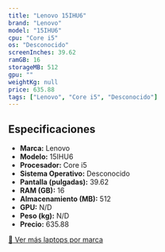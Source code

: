 ```yaml
---
title: "Lenovo 15IHU6"
brand: "Lenovo"
model: "15IHU6"
cpu: "Core i5"
os: "Desconocido"
screenInches: 39.62
ramGB: 16
storageMB: 512
gpu: ""
weightKg: null
price: 635.88
tags: ["Lenovo", "Core i5", "Desconocido"]
---
```

## Especificaciones

- **Marca:** Lenovo
- **Modelo:** 15IHU6
- **Procesador:** Core i5
- **Sistema Operativo:** Desconocido
- **Pantalla (pulgadas):** 39.62
- **RAM (GB):** 16
- **Almacenamiento (MB):** 512
- **GPU:** N/D
- **Peso (kg):** N/D
- **Precio:** 635.88

[:rocket: Ver más laptops por marca](/brand/lenovo)
